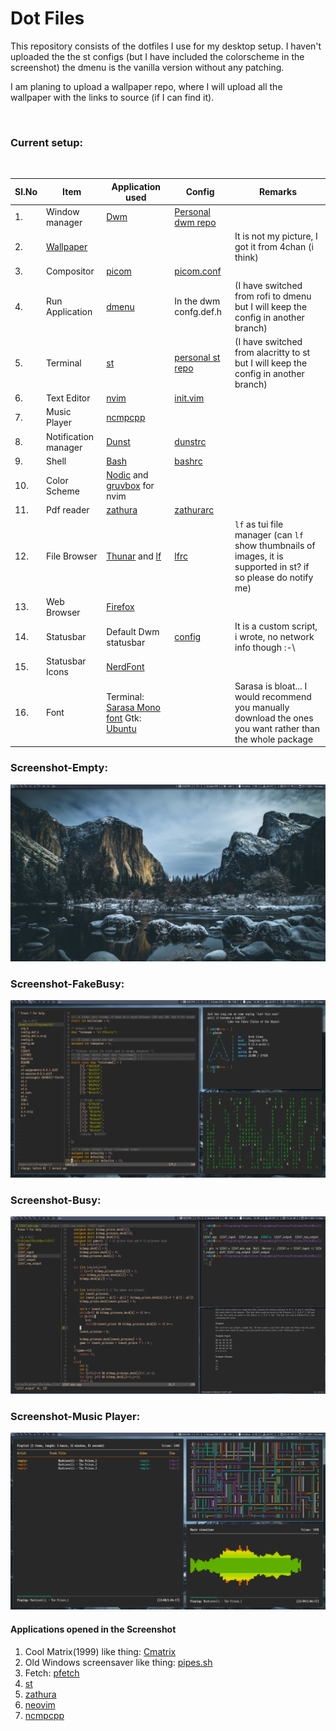 # Dot Files

This repository consists of the dotfiles I use for my desktop setup. I haven't uploaded the the st configs (but I have included the colorscheme in the screenshot)
the dmenu is the vanilla version without any patching.  

I am planing to upload a wallpaper repo, where I will upload all the wallpaper with the links to source (if I can find it).

<br />

### Current setup:
<br />

|Sl.No| Item           |   Application used                     | Config                    | Remarks |  
 ---| ---              |          ---                           | ---                       | ---     |
|1. | Window manager   | [Dwm][dwmLink]                         | [Personal dwm repo][dawm] |         | 
|2. | [Wallpaper][WallpaperLink] |                              |                           | It is not my picture, I got it from 4chan (i think)        |
|3. | Compositor       | [picom][picomLink]                     | [picom.conf][picomconfig] |         |
|4. | Run Application  | [dmenu][dmenuLink]                     | In the dwm confg.def.h    | (I have switched from rofi to dmenu but I will keep the config in another branch)   |
|5. | Terminal         | [st][stLink]                           | [personal st repo][dast]  | (I have switched from alacritty to st but I will keep the config in another branch) | <!-- [config] [alacrittyConfig] -->
|6. | Text Editor      | [nvim][nvimLink]                       | [init.vim][nvimConfig]    |
|7. | Music Player     | [ncmpcpp][ncmpcppLink]                 |                           |         |
|8. | Notification manager | [Dunst][dunstLink]                 | [dunstrc][dunstrc]        |         |
|9. | Shell            | [Bash][BashLink]                       | [bashrc][bashrc]          |         |
|10.| Color Scheme     |  [Nodic][NordLink]  and [gruvbox][vimGruvbox] for nvim  |          |         |
|11.| Pdf reader       | [zathura][zathuraLink]                 |  [zathurarc][zathurarc]   |         |
|12.| File Browser     | [Thunar][ThunarLink] and [lf][lflink]  | [lfrc][lfrc]              | `lf` as tui file manager (can `lf` show thumbnails of images, it is supported in st? if so please do notify me)|
|13.| Web Browser      |  [Firefox][FirefoxLink]                |                           |         |
|14.| Statusbar        | Default Dwm statusbar                  | [config][statusbar] | It is a custom script, i wrote, no network info though :-\
|15.| Statusbar Icons  | [NerdFont][NerdFont]                   |                           |         |
|16.| Font             | Terminal: [Sarasa Mono font][SarasaFontLink] Gtk: [Ubuntu][UbuntuFontLink]   | | Sarasa is bloat... I would recommend you manually download the ones you want rather than the whole package |

### Screenshot-Empty:  
![Screenshot only wallpaper](./sample_screenshots/screenshot_empty.jpg)  

### Screenshot-FakeBusy:  
![Screenshot with items](./sample_screenshots/screenshot_fake_busy.png)

### Screenshot-Busy:  
![Screenshot when i am working](./sample_screenshots/screenshot_busy.png)

### Screenshot-Music Player:  
![Screenshot when i am working](./sample_screenshots/screenshot_relaxing.png)

#### Applications opened in the Screenshot
1. Cool Matrix(1999) like thing: [Cmatrix](https://github.com/abishekvashok/cmatrix)
2. Old Windows screensaver like thing: [pipes.sh](https://github.com/pipeseroni/pipes.sh/)
3. Fetch: [pfetch](https://github.com/dylanaraps/pfetch)
4. [st][stLink]
5. [zathura][zathuraLink]
6. [neovim][nvimLink]
7. [ncmpcpp][ncmpcppLink]

[LINKS]:[]
[dwmLink]:https://dwm.suckless.org/
[picomLink]:https://github.com/yshui/picom
[dmenuLink]:https://tools.suckless.org/dmenu/
[stLink]:https://st.suckless.org/
[nvimLink]:https://github.com/neovim/neovim
[ncmpcppLink]:https://github.com/ncmpcpp/ncmpcpp
[dunstLink]:https://github.com/dunst-project/dunst
[BashLink]:https://www.gnu.org/software/bash/
[NordLink]:https://www.nordtheme.com/
[vimGruvbox]:https://github.com/morhetz/gruvbox
[zathuraLink]:https://github.com/pwmt/zathura
[ThunarLink]:https://docs.xfce.org/xfce/thunar/start
[lflink]:https://github.com/gokcehan/lf
[FirefoxLink]:https://www.mozilla.org/en-US/firefox/
[NerdFont]:https://www.nerdfonts.com/
[SarasaFontLink]:https://picaq.github.io/sarasa/
[UbuntuFontLink]:https://design.ubuntu.com/font/

[dawm]:https://github.com/DaKidReturns/dawm
[dast]:https://github.com/DaKidReturns/dast
[WallpaperLink]:wallpaper/Wallpaper50.jpg
[picomConfig]:picom/picom.conf
[nvimConfig]:nvim/init.vim
[dunstrc]:dunst/dunstrc
[bashrc]:rcfiles/bashrc
[zathurarc]:zathura/zathurarc
[statusbar]:dwm/scripts/statusbar
[lfrc]:lf/lfrc
